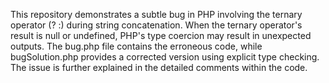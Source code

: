 This repository demonstrates a subtle bug in PHP involving the ternary operator (? :) during string concatenation. When the ternary operator's result is null or undefined, PHP's type coercion may result in unexpected outputs. The bug.php file contains the erroneous code, while bugSolution.php provides a corrected version using explicit type checking.  The issue is further explained in the detailed comments within the code.